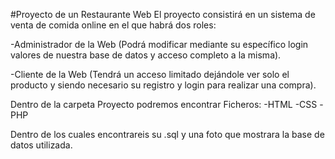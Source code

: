 #Proyecto de un Restaurante Web
El proyecto consistirá en un sistema de venta de comida online en el que habrá dos roles:

-Administrador de la Web
(Podrá modificar mediante su específico login valores de nuestra base de datos y acceso completo a la misma).

-Cliente de la Web
(Tendrá un acceso limitado dejándole ver solo el producto y siendo necesario su registro y login para realizar una compra).

Dentro de la carpeta Proyecto podremos encontrar Ficheros:
-HTML
-CSS
-PHP

Dentro de los cuales encontrareis su .sql y una foto que mostrara la base de datos utilizada.

